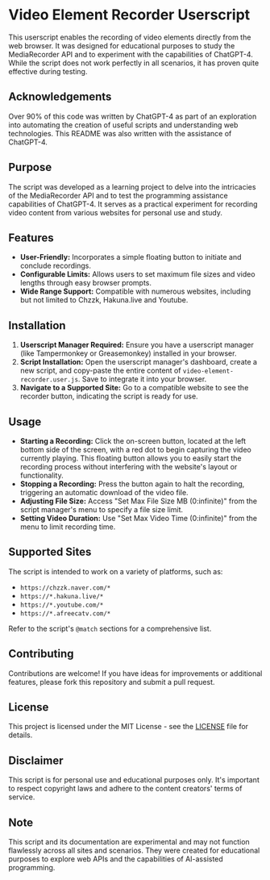 # Video Element Recorder Userscript

This userscript enables the recording of video elements directly from the web browser. It was designed for educational purposes to study the MediaRecorder API and to experiment with the capabilities of ChatGPT-4. While the script does not work perfectly in all scenarios, it has proven quite effective during testing.

## Acknowledgements

Over 90% of this code was written by ChatGPT-4 as part of an exploration into automating the creation of useful scripts and understanding web technologies. This README was also written with the assistance of ChatGPT-4.

## Purpose

The script was developed as a learning project to delve into the intricacies of the MediaRecorder API and to test the programming assistance capabilities of ChatGPT-4. It serves as a practical experiment for recording video content from various websites for personal use and study.

## Features

- **User-Friendly:** Incorporates a simple floating button to initiate and conclude recordings.
- **Configurable Limits:** Allows users to set maximum file sizes and video lengths through easy browser prompts.
- **Wide Range Support:** Compatible with numerous websites, including but not limited to Chzzk, Hakuna.live and Youtube.

## Installation

1. **Userscript Manager Required:** Ensure you have a userscript manager (like Tampermonkey or Greasemonkey) installed in your browser.
2. **Script Installation:** Open the userscript manager's dashboard, create a new script, and copy-paste the entire content of `video-element-recorder.user.js`. Save to integrate it into your browser.
3. **Navigate to a Supported Site:** Go to a compatible website to see the recorder button, indicating the script is ready for use.

## Usage

- **Starting a Recording:** Click the on-screen button, located at the left bottom side of the screen, with a red dot to begin capturing the video currently playing. This floating button allows you to easily start the recording process without interfering with the website's layout or functionality.
- **Stopping a Recording:** Press the button again to halt the recording, triggering an automatic download of the video file.
- **Adjusting File Size:** Access "Set Max File Size MB (0:infinite)" from the script manager's menu to specify a file size limit.
- **Setting Video Duration:** Use "Set Max Video Time (0:infinite)" from the menu to limit recording time.

## Supported Sites

The script is intended to work on a variety of platforms, such as:
- `https://chzzk.naver.com/*`
- `https://*.hakuna.live/*`
- `https://*.youtube.com/*`
- `https://*.afreecatv.com/*`

Refer to the script's `@match` sections for a comprehensive list.

## Contributing

Contributions are welcome! If you have ideas for improvements or additional features, please fork this repository and submit a pull request.

## License

This project is licensed under the MIT License - see the [LICENSE](LICENSE) file for details.

## Disclaimer

This script is for personal use and educational purposes only. It's important to respect copyright laws and adhere to the content creators' terms of service.

## Note

This script and its documentation are experimental and may not function flawlessly across all sites and scenarios. They were created for educational purposes to explore web APIs and the capabilities of AI-assisted programming.
